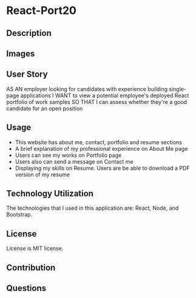 # React-Port20

## Description

## Images 

## User Story 
AS AN employer looking for candidates with experience building single-page applications
I WANT to view a potential employee's deployed React portfolio of work samples
SO THAT I can assess whether they're a good candidate for an open position

## Usage
* This website has about me, contact, portfolio and resume sections
* A brief explanation of my professional experience on About Me page
* Users can see my works on Portfolio page
* Users also can send a message on Contact me
* Displaying my skills on Resume. Users are be able to download a PDF version of my resume

## Technology Utilization
The technologies that I used in this application are: React, Node, and Bootstrap.

## License
License is MIT license.


## Contribution

## Questions
